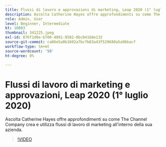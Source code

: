 ```yaml
---
title: Flussi di lavoro e approvazioni di marketing, Leap 2020 (1° luglio 2020)
description: Ascolta Catherine Hayes offre approfondimenti su come The Channel Company crea e utilizza flussi di lavoro di marketing all'interno della sua azienda.
role: Admin, User
level: Beginner, Intermediate
kt: 10003
thumbnail: 341225.jpeg
exl-id: 076f1d0e-b700-4091-9502-0bc04168e132
source-git-commit: ca06e5a8b1602a7bcfb83a43f529680a5a96bacf
workflow-type: tm+mt
source-wordcount: '50'
ht-degree: 0%

---
```


# Flussi di lavoro di marketing e approvazioni, Leap 2020 (1° luglio 2020)

Ascolta Catherine Hayes offre approfondimenti su come The Channel Company crea e utilizza flussi di lavoro di marketing all&#39;interno della sua azienda.

>[!VIDEO](https://video.tv.adobe.com/v/341225/?quality=12&learn=on)
